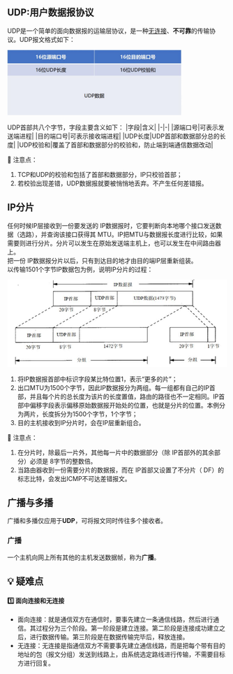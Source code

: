## UDP:用户数据报协议
UDP是一个简单的面向数据报的运输层协议，是一种[无连接](./#无连接)、**不可靠**的传输协议。UDP报文格式如下：
<div align=left><img width="400" height="150" src="./images/UDP报文格式.JPG"/></div> 

UDP首部共八个字节，字段主要含义如下：
|字段|含义|
|-|-|
|源端口号|可表示发送端进程|
|目的端口号|可表示接收端进程|
|UDP长度|UDP首部和数据部分总的长度|
|UDP校验和|覆盖了首部和数据部分的校验和，防止端到端通信数据改动|

:pencil:   注意点：
1. TCP和UDP的校验和包括了首部和数据部分，IP只校验首部；
2. 若校验出现差错，UDP数据报就要被悄悄地丢弃。不产生任何差错报。

## IP分片
任何时候IP层接收到一份要发送的 IP数据报时，它要判断向本地哪个接口发送数据（选路），并查询该接口获得其 MTU。IP把MTU与数据报长度进行比较，如果需要则进行分片。分片可以发生在原始发送端主机上，也可以发生在中间路由器上。  
把一份 IP数据报分片以后，只有到达目的地才由目的端IP层重新组装。  
以传输1501个字节IP数据包为例，说明IP分片的过程：
<div align=left><img width="520" height="200" src="./images/IP分片.JPG"/></div> 

1. 将IP数据报首部中标识字段某比特位置1，表示“更多的片”；
2. 出口MTU为1500个字节，因此IP数据报分为两组。每一组都有自己的IP首部，并且每个片的总长度为该片的长度置值，路由的路径也不一定相同。IP首部中偏移字段表示偏移原始数据报开始处的位置，也就是分片的位置。本例分为两片，长度拆分为1500个字节，1个字节；
3. 目的主机接收到IP分片时，会在IP层重新组合。

:pencil:   注意点：
1. 在分片时，除最后一片外，其他每一片中的数据部分（除 IP首部外的其余部分）必须是 8字节的整数倍。
2. 当路由器收到一份需要分片的数据报，而在 IP首部又设置了不分片（ DF）的标志比特，会发出ICMP不可达差错报文。

## 广播与多播
广播和多播仅应用于**UDP**，可将报文同时传往多个接收者。

### 广播
一个主机向网上所有其他的主机发送数据帧，称为**广播**。

## :bulb:    疑难点
#### :one:  面向连接和无连接
- 面向连接：就是通信双方在通信时，要事先建立一条通信线路，然后进行通信。其过程分为三个阶段。第一阶段是建立连接。第二阶段是连接成功建立之后，进行数据传输。第三阶段是在数据传输完毕后，释放连接。
- <span id="无连接"></span>无连接：无连接是指通信双方不需要事先建立通信线路，而是把每个带有目的地址的包（报文分组）发送到线路上，由系统选定路线进行传输，不需要目标方进行回复。